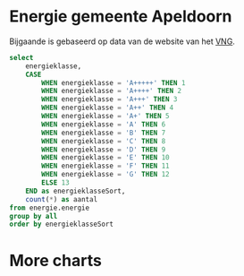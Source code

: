 # Energie gemeente Apeldoorn

Bijgaande is gebaseerd op data van de website van het [VNG](https://dego.vng.nl/?label=topo#16.5/52.087049/4.308188).

```sql energie_labels
select 
    energieklasse,
    CASE 
        WHEN energieklasse = 'A+++++' THEN 1
        WHEN energieklasse = 'A++++' THEN 2
        WHEN energieklasse = 'A+++' THEN 3
        WHEN energieklasse = 'A++' THEN 4
        WHEN energieklasse = 'A+' THEN 5
        WHEN energieklasse = 'A' THEN 6
        WHEN energieklasse = 'B' THEN 7
        WHEN energieklasse = 'C' THEN 8
        WHEN energieklasse = 'D' THEN 9
        WHEN energieklasse = 'E' THEN 10
        WHEN energieklasse = 'F' THEN 11
        WHEN energieklasse = 'G' THEN 12
        ELSE 13
    END as energieklasseSort,
    count(*) as aantal 
from energie.energie 
group by all
order by energieklasseSort
```

<BarChart
    data={energie_labels}
    x=energieklasse
    y=aantal
    chartAreaHeight=300
    sort=false
/>

# More charts
